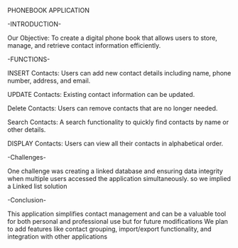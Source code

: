 PHONEBOOK
APPLICATION

-INTRODUCTION-

Our Objective: To create
a digital phone book that
allows users to store,
manage, and retrieve
contact information
efficiently.

-FUNCTIONS-

INSERT Contacts: Users can
add new contact details
including name, phone
number, address, and email.

UPDATE Contacts: Existing
contact information can be
updated.

Delete Contacts: Users can
remove contacts that are no
longer needed.

Search Contacts: A search
functionality to quickly find
contacts by name or other
details.

DISPLAY Contacts: Users can
view all their contacts in
alphabetical order.


-Challenges-

One challenge was creating a linked database
and
ensuring data integrity
when multiple users
accessed the application
simultaneously.
so we implied a Linked list solution


-Conclusion-

This application simplifies
contact management and
can be a valuable tool for
both personal and
professional use
but for future modifications
We plan to add features like
contact grouping,
import/export functionality,
and integration with other
applications
